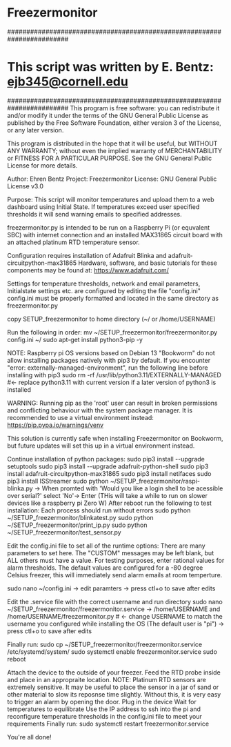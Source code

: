 # Freezermonitor
########################################################################
#	     This script was written by E. Bentz: ejb345@cornell.edu         #
########################################################################
 This program is free software: you can redistribute it and/or modify
 it under the terms of the GNU General Public License as published by
 the Free Software Foundation, either version 3 of the License, or any
 later version.

 This program is distributed in the hope that it will be useful,
 but WITHOUT ANY WARRANTY; without even the implied warranty of
 MERCHANTABILITY or FITNESS FOR A PARTICULAR PURPOSE. See the
 GNU General Public License for more details.

 Author: Ehren Bentz
 Project: Freezermonitor
 License: GNU General Public License v3.0

 Purpose:
 This script will monitor temperatures and upload them to a web dashboard using Initial State.
 If temperatures exceed user specified thresholds it will send warning emails to specified addresses.


 freezermonitor.py is intended to be run on a Raspberry Pi (or equvalent SBC) with internet connection
 and an installed MAX31865 circuit board with an attached platinum RTD temperature sensor.

 Configuration requires installation of Adafruit Blinka and adafruit-circuitpython-max31865
 Hardware, software, and basic tutorials for these components may be found at: https://www.adafruit.com/

 Settings for temperature thresholds, network and email parameters, Initialstate settings etc. are configured by editing the file "config.ini"
 config.ini must be properly formatted and located in the same directory as freezermonitor.py

 copy SETUP_freezermonitor to home directory (~/ or /home/USERNAME)

 Run the following in order:
mv ~/SETUP_freezermonitor/freezermonitor.py config.ini ~/
sudo apt-get install python3-pip -y

 NOTE: Raspberry pi OS versions based on Debian 13 "Bookworm" do not allow installing packages natively with pip3 by default.
 If you encounter "error: externally-managed-environment", run the following line before installing with pip3
        sudo rm -rf /usr/lib/python3.11/EXTERNALLY-MANAGED #<- replace python3.11 with current version if a later version of python3 is installed

WARNING: Running pip as the 'root' user can result in broken permissions and conflicting behaviour with the system package manager. It is recommended to use a virtual environment instead: https://pip.pypa.io/warnings/venv

This solution is currently safe when installing Freezermonitor on Bookworm, but future updates will set this up in a virtual environment instead.

Continue installation of python packages:
sudo pip3 install --upgrade setuptools
sudo pip3 install --upgrade adafruit-python-shell
sudo pip3 install adafruit-circuitpython-max31865
sudo pip3 install netifaces
sudo pip3 install ISStreamer
sudo python ~/SETUP_freezermonitor/raspi-blinka.py
    -> When promted with 'Would you like a login shell to be acessible over serial?' select 'No'-> Enter (THis will take a while to run on slower  devices like a raspberry pi Zero W)
After reboot run the following to test installation:
Each process should run without errors
sudo python ~/SETUP_freezermonitor/blinkatest.py
sudo python ~/SETUP_freezermonitor/print_ip.py
sudo python ~/SETUP_freezermonitor/test_sensor.py

Edit the config.ini file to set all of the runtime options:
There are many parameters to set here. The "CUSTOM" messages may be left blank, but ALL others must have a value.
For testing purposes, enter rational values for alarm thresholds. The default values are configured for a -80 degree Celsius freezer, this will immediately send alarm emails at room temperture.

sudo nano ~/config.ini
    -> edit paramters
    -> press ctl+o to save after edits

Edit the .service file with the correct username and run directory
sudo nano ~/SETUP_freezermonitor/freezermonitor.service
     -> /home/USERNAME and /home/USERNAME/freezermonitor.py # <- change USERNAME to match the username you configured while installing the OS (The default user is "pi")
     -> press ctl+o to save after edits

Finally run:
sudo cp ~/SETUP_freezermonitor/freezermonitor.service /etc/systemd/system/
sudo systemctl enable freezermonitor.service
sudo reboot

Attach the device to the outside of your freezer.
Feed the RTD probe inside and place in an appropraite location.
NOTE: Platinum RTD sensors are extremely sensitive. It may be useful to place the sensor in a jar of sand or other material to slow its reposnse time slightly. Without this, it is very easy to trigger an alarm by opening the door.
Plug in the device
Wait for temperatures to equilibrate
Use the IP address to ssh into the pi and reconfigure temperature thresholds in the config.ini file to meet your requirements
Finally run:
sudo systemctl restart freezermonitor.service

You're all done!
